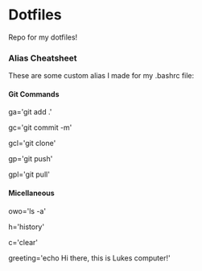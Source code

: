 # Dotfiles
Repo for my dotfiles! 

<h3>Alias Cheatsheet</h3>
These are some custom alias I made for my .bashrc file:

<h4>Git Commands</h4>

ga='git add .'

gc='git commit -m'

gcl='git clone'

gp='git push'

gpl='git pull'


<h4>Micellaneous</h4>

owo='ls -a'
  
h='history'
  
c='clear'
  
greeting='echo Hi there, this is Lukes computer!'
